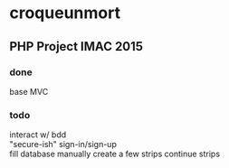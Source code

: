 # croqueunmort

## PHP Project IMAC 2015

### done

base MVC

### todo
<p>
interact w/ bdd <br/>
"secure-ish" sign-in/sign-up<br/>
fill database
manually create a few strips
continue strips

</p>
